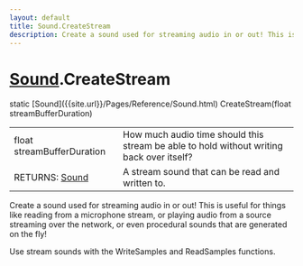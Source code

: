 ```yaml
---
layout: default
title: Sound.CreateStream
description: Create a sound used for streaming audio in or out! This is useful for things like reading from a microphone stream, or playing audio from a source streaming over the network, or even procedural sounds that are generated on the fly!  Use stream sounds with the WriteSamples and ReadSamples functions.
---
```

# [Sound]({{site.url}}/Pages/Reference/Sound.html).CreateStream

<div class='signature' markdown='1'>
static [Sound]({{site.url}}/Pages/Reference/Sound.html) CreateStream(float streamBufferDuration)
</div>

|  |  |
|--|--|
|float streamBufferDuration|How much audio time should             this stream be able to hold without writing back over itself?|
|RETURNS: [Sound]({{site.url}}/Pages/Reference/Sound.html)|A stream sound that can be read and written to.|

Create a sound used for streaming audio in or out! This
is useful for things like reading from a microphone stream, or
playing audio from a source streaming over the network, or even
procedural sounds that are generated on the fly!

Use stream sounds with the WriteSamples and ReadSamples
functions.



